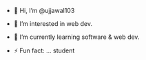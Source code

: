 - 👋 Hi, I’m @ujjawal103
- 👀 I’m interested in web dev.
- 🌱 I’m currently learning software & web dev.

- ⚡ Fun fact: ... student

<!---
ujjawal103/ujjawal103 is a ✨ special ✨ repository because its `README.md` (this file) appears on your GitHub profile.
You can click the Preview link to take a look at your changes.
--->
